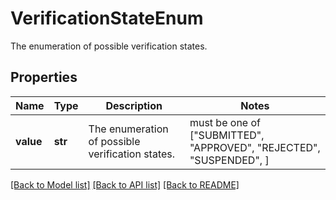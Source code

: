 # VerificationStateEnum

The enumeration of possible verification states.
## Properties
Name | Type | Description | Notes
------------ | ------------- | ------------- | -------------
**value** | **str** | The enumeration of possible verification states. |  must be one of ["SUBMITTED", "APPROVED", "REJECTED", "SUSPENDED", ]

[[Back to Model list]](../README.md#documentation-for-models) [[Back to API list]](../README.md#documentation-for-api-endpoints) [[Back to README]](../README.md)


